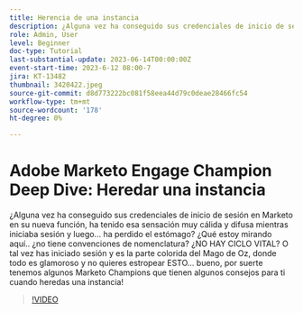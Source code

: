 ```yaml
---
title: Herencia de una instancia
description: ¿Alguna vez ha conseguido sus credenciales de inicio de sesión en Marketo en su nueva función, ha tenido esa sensación muy cálida y difusa mientras iniciaba sesión y luego... ha perdido el estómago? ¿Qué estoy mirando aquí.. ¿no tiene convenciones de nomenclatura? ¿NO HAY CICLO VITAL? O tal vez has iniciado sesión y es la parte colorida del Mago de Oz, donde todo es glamoroso y no quieres estropear ESTO... bueno, por suerte tenemos algunos Marketo Champions que tienen algunos consejos para ti cuando heredas una instancia!
role: Admin, User
level: Beginner
doc-type: Tutorial
last-substantial-update: 2023-06-14T00:00:00Z
event-start-time: 2023-6-12 08:00-7
jira: KT-13482
thumbnail: 3420422.jpeg
source-git-commit: d8d773222bc081f58eea44d79c0deae28466fc54
workflow-type: tm+mt
source-wordcount: '178'
ht-degree: 0%

---
```



# Adobe Marketo Engage Champion Deep Dive: Heredar una instancia

¿Alguna vez ha conseguido sus credenciales de inicio de sesión en Marketo en su nueva función, ha tenido esa sensación muy cálida y difusa mientras iniciaba sesión y luego... ha perdido el estómago? ¿Qué estoy mirando aquí.. ¿no tiene convenciones de nomenclatura? ¿NO HAY CICLO VITAL? O tal vez has iniciado sesión y es la parte colorida del Mago de Oz, donde todo es glamoroso y no quieres estropear ESTO... bueno, por suerte tenemos algunos Marketo Champions que tienen algunos consejos para ti cuando heredas una instancia!

>[!VIDEO](https://video.tv.adobe.com/v/3420422/?learn=on)
